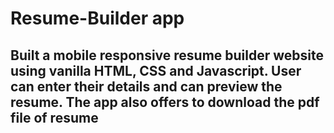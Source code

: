 # Resume-Builder app
## Built a mobile responsive resume builder website using vanilla HTML, CSS and Javascript. User can enter their details and can preview the resume. The app also offers to download the pdf file of resume
